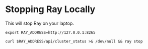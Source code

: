 # Stopping Ray Locally

This will stop Ray on your laptop.

```shell
export RAY_ADDRESS=http://127.0.0.1:8265
```
        
```shell
curl $RAY_ADDRESS/api/cluster_status >& /dev/null && ray stop
```
